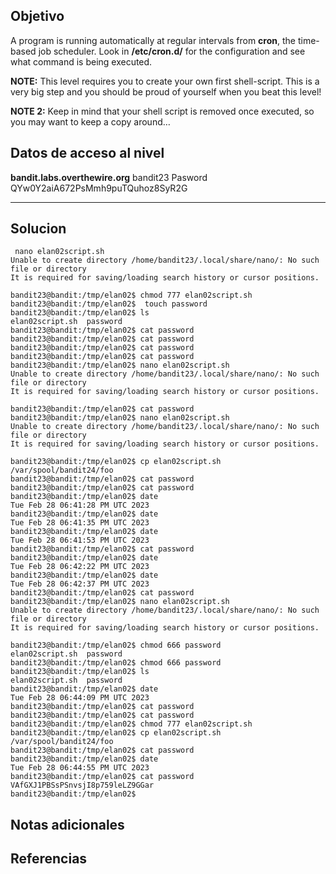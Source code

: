 ## Objetivo
A program is running automatically at regular intervals from **cron**, the time-based job scheduler. Look in **/etc/cron.d/** for the configuration and see what command is being executed.

**NOTE:** This level requires you to create your own first shell-script. This is a very big step and you should be proud of yourself when you beat this level!

**NOTE 2:** Keep in mind that your shell script is removed once executed, so you may want to keep a copy around…

## Datos de acceso al nivel
**bandit.labs.overthewire.org**
bandit23
Pasword
QYw0Y2aiA672PsMmh9puTQuhoz8SyR2G

****** 
## Solucion
```
 nano elan02script.sh
Unable to create directory /home/bandit23/.local/share/nano/: No such file or directory
It is required for saving/loading search history or cursor positions.

bandit23@bandit:/tmp/elan02$ chmod 777 elan02script.sh
bandit23@bandit:/tmp/elan02$  touch password
bandit23@bandit:/tmp/elan02$ ls
elan02script.sh  password
bandit23@bandit:/tmp/elan02$ cat password 
bandit23@bandit:/tmp/elan02$ cat password 
bandit23@bandit:/tmp/elan02$ cat password 
bandit23@bandit:/tmp/elan02$ cat password 
bandit23@bandit:/tmp/elan02$ nano elan02script.sh
Unable to create directory /home/bandit23/.local/share/nano/: No such file or directory
It is required for saving/loading search history or cursor positions.

bandit23@bandit:/tmp/elan02$ cat password 
bandit23@bandit:/tmp/elan02$ nano elan02script.sh
Unable to create directory /home/bandit23/.local/share/nano/: No such file or directory
It is required for saving/loading search history or cursor positions.

bandit23@bandit:/tmp/elan02$ cp elan02script.sh /var/spool/bandit24/foo
bandit23@bandit:/tmp/elan02$ cat password 
bandit23@bandit:/tmp/elan02$ cat password 
bandit23@bandit:/tmp/elan02$ date
Tue Feb 28 06:41:28 PM UTC 2023
bandit23@bandit:/tmp/elan02$ date
Tue Feb 28 06:41:35 PM UTC 2023
bandit23@bandit:/tmp/elan02$ date
Tue Feb 28 06:41:53 PM UTC 2023
bandit23@bandit:/tmp/elan02$ cat password 
bandit23@bandit:/tmp/elan02$ date
Tue Feb 28 06:42:22 PM UTC 2023
bandit23@bandit:/tmp/elan02$ date
Tue Feb 28 06:42:37 PM UTC 2023
bandit23@bandit:/tmp/elan02$ cat password 
bandit23@bandit:/tmp/elan02$ nano elan02script.sh
Unable to create directory /home/bandit23/.local/share/nano/: No such file or directory
It is required for saving/loading search history or cursor positions.

bandit23@bandit:/tmp/elan02$ chmod 666 password 
elan02script.sh  password         
bandit23@bandit:/tmp/elan02$ chmod 666 password 
bandit23@bandit:/tmp/elan02$ ls
elan02script.sh  password
bandit23@bandit:/tmp/elan02$ date
Tue Feb 28 06:44:09 PM UTC 2023
bandit23@bandit:/tmp/elan02$ cat password 
bandit23@bandit:/tmp/elan02$ cat password 
bandit23@bandit:/tmp/elan02$ chmod 777 elan02script.sh
bandit23@bandit:/tmp/elan02$ cp elan02script.sh /var/spool/bandit24/foo
bandit23@bandit:/tmp/elan02$ cat password 
bandit23@bandit:/tmp/elan02$ date
Tue Feb 28 06:44:55 PM UTC 2023
bandit23@bandit:/tmp/elan02$ cat password 
VAfGXJ1PBSsPSnvsjI8p759leLZ9GGar
bandit23@bandit:/tmp/elan02$ 

```
## Notas adicionales 

## Referencias